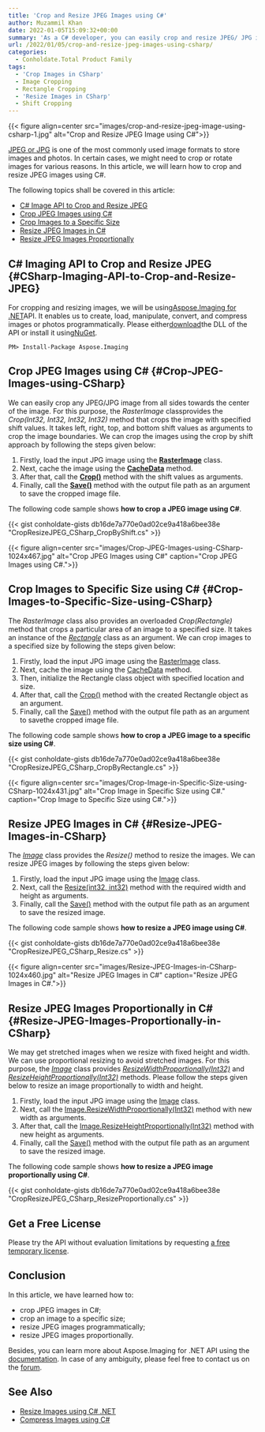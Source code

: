 ```yaml
---
title: 'Crop and Resize JPEG Images using C#'
author: Muzammil Khan
date: 2022-01-05T15:09:32+00:00
summary: 'As a C# developer, you can easily crop and resize JPEG/ JPG images programmatically. In this article, you will learn <strong>how to crop and resize JPEG Images using C#</strong>.'
url: /2022/01/05/crop-and-resize-jpeg-images-using-csharp/
categories:
  - Conholdate.Total Product Family
tags:
  - 'Crop Images in CSharp'
  - Image Cropping
  - Rectangle Cropping
  - 'Resize Images in CSharp'
  - Shift Cropping
---
```


{{< figure align=center src="images/crop-and-resize-jpeg-image-using-csharp-1.jpg" alt="Crop and Resize JPEG Image using C#">}}

[JPEG or JPG][2] is one of the most commonly used image formats to store images and photos. In certain cases, we might need to crop or rotate images for various reasons. In this article, we will learn how to crop and resize JPEG images using C#.

The following topics shall be covered in this article:

  * [C# Image API to Crop and Resize JPEG][3]
  * [Crop JPEG Images using C#][4]
  * [Crop Images to a Specific Size][5]
  * [Resize JPEG Images in C#][6]
  * [Resize JPEG Images Proportionally][7]

## C# Imaging API to Crop and Resize JPEG {#CSharp-Imaging-API-to-Crop-and-Resize-JPEG}

For cropping and resizing images, we will be using[Aspose.Imaging for .NET][8]API. It enables us to create, load, manipulate, convert, and compress images or photos programmatically. Please either[download][9]the DLL of the API or install it using[NuGet][10].

```
PM> Install-Package Aspose.Imaging
```

## Crop JPEG Images using C# {#Crop-JPEG-Images-using-CSharp}

We can easily crop any JPEG/JPG image from all sides towards the center of the image. For this purpose, the _RasterImage_ classprovides the _Crop(Int32, Int32, Int32, Int32)_ method that crops the image with specified shift values. It takes left, right, top, and bottom shift values as arguments to crop the image boundaries. We can crop the images using the crop by shift approach by following the steps given below:

  1. Firstly, load the input JPG image using the **[RasterImage][11]** class.
  2. Next, cache the image using the **[CacheData][12]** method.
  3. After that, call the **[Crop()][13]** method with the shift values as arguments.
  4. Finally, call the **[Save()][14]** method with the output file path as an argument to save the cropped image file.

The following code sample shows **how to crop a JPEG image using C#**.

{{< gist conholdate-gists db16de7a770e0ad02ce9a418a6bee38e "CropResizeJPEG_CSharp_CropByShift.cs" >}}

{{< figure align=center src="images/Crop-JPEG-Images-using-CSharp-1024x467.jpg" alt="Crop JPEG Images using C#" caption="Crop JPEG Images using C#.">}}
 

## Crop Images to Specific Size using C# {#Crop-Images-to-Specific-Size-using-CSharp}

The _RasterImage_ class also provides an overloaded _Crop(Rectangle)_ method that crops a particular area of an image to a specified size. It takes an instance of the _[Rectangle][16]_ class as an argument. We can crop images to a specified size by following the steps given below:

1. Firstly, load the input JPG image using the [RasterImage](https://apireference.aspose.com/imaging/net/aspose.imaging/rasterimage) class.
2. Next, cache the image using the [CacheData](https://apireference.aspose.com/imaging/net/aspose.imaging/datastreamsupporter/methods/cachedata) method.
3. Then, initialize the Rectangle class object with specified location and size.
4. After that, call the [Crop()](https://apireference.aspose.com/imaging/net/aspose.imaging/rasterimage/methods/crop) method with the created Rectangle object as an argument.
5. Finally, call the [Save()](https://apireference.aspose.com/imaging/net/aspose.imaging.image/save/methods/3) method with the output file path as an argument to savethe cropped image file.

The following code sample shows **how to crop a JPEG image to a specific size using C#**.

{{< gist conholdate-gists db16de7a770e0ad02ce9a418a6bee38e "CropResizeJPEG_CSharp_CropByRectangle.cs" >}}

{{< figure align=center src="images/Crop-Image-in-Specific-Size-using-CSharp-1024x431.jpg" alt="Crop Image in Specific Size using C#." caption="Crop Image to Specific Size using C#.">}}
 
  	
## Resize JPEG Images in C# {#Resize-JPEG-Images-in-CSharp}

The _[Image][18]_ class provides the _Resize()_ method to resize the images. We can resize JPEG images by following the steps given below:

1. Firstly, load the input JPG image using the [Image](https://apireference.aspose.com/imaging/net/aspose.imaging/image) class.
2. Next, call the [Resize(int32, int32)](https://apireference.aspose.com/imaging/net/aspose.imaging/image/methods/resize) method with the required width and height as arguments.
3. Finally, call the [Save()](https://apireference.aspose.com/imaging/net/aspose.imaging.image/save/methods/3) method with the output file path as an argument to save the resized image.

The following code sample shows **how to resize a JPEG image using C#**.

{{< gist conholdate-gists db16de7a770e0ad02ce9a418a6bee38e "CropResizeJPEG_CSharp_Resize.cs" >}}

{{< figure align=center src="images/Resize-JPEG-Images-in-CSharp-1024x460.jpg" alt="Resize JPEG Images in C#" caption="Resize JPEG Images in C#.">}}


## Resize JPEG Images Proportionally in C# {#Resize-JPEG-Images-Proportionally-in-CSharp}

We may get stretched images when we resize with fixed height and width. We can use proportional resizing to avoid stretched images. For this purpose, the _[Image][18]_ class provides [_ResizeWidthProportionally(Int32)_][20] and [_ResizeHeightProportionally(Int32)_][21] methods. Please follow the steps given below to resize an image proportionally to width and height.

1. Firstly, load the input JPG image using the [Image](https://apireference.aspose.com/imaging/net/aspose.imaging/image) class.
2. Next, call the [Image.ResizeWidthProportionally(Int32)](https://apireference.aspose.com/imaging/net/aspose.imaging/image/methods/resizewidthproportionally) method with new width as arguments.
3. After that, call the [Image.ResizeHeightProportionally(Int32)](https://apireference.aspose.com/imaging/net/aspose.imaging/image/methods/resizeheightproportionally) method with new height as arguments.
4. Finally, call the [Save()](https://apireference.aspose.com/imaging/net/aspose.imaging.image/save/methods/3) method with the output file path as an argument to save the resized image.

The following code sample shows **how to resize a JPEG image proportionally using C#**.

{{< gist conholdate-gists db16de7a770e0ad02ce9a418a6bee38e "CropResizeJPEG_CSharp_ResizeProportionally.cs" >}}

## Get a Free License

Please try the API without evaluation limitations by requesting [a free temporary license][22].

## Conclusion

In this article, we have learned how to:

  * crop JPEG images in C#;
  * crop an image to a specific size;
  * resize JPEG images programmatically;
  * resize JPEG images proportionally.

Besides, you can learn more about Aspose.Imaging for .NET API using the [documentation][23]. In case of any ambiguity, please feel free to contact us on the [forum][24].

## See Also

  * [Resize Images using C# .NET][25]
  * [Compress Images using C#][26]

 [1]: https://blog.conholdate.com/wp-content/uploads/sites/27/2022/01/crop-and-resize-jpeg-image-using-csharp-1.jpg
 [2]: https://docs.fileformat.com/image/jpeg/
 [3]: #CSharp-Imaging-API-to-Crop-and-Resize-JPEG
 [4]: #Crop-JPEG-Images-using-CSharp
 [5]: #Crop-Images-to-Specific-Size-using-CSharp
 [6]: #Resize-JPEG-Images-in-CSharp
 [7]: #Resize-JPEG-Images-Proportionally-in-CSharp
 [8]: https://products.aspose.com/imaging/net/
 [9]: https://downloads.aspose.com/imaging/net
 [10]: https://www.nuget.org/packages/aspose.imaging
 [11]: https://apireference.aspose.com/imaging/net/aspose.imaging/rasterimage
 [12]: https://apireference.aspose.com/imaging/net/aspose.imaging/datastreamsupporter/methods/cachedata
 [13]: https://apireference.aspose.com/imaging/net/aspose.imaging.rasterimage/crop/methods/1
 [14]: https://apireference.aspose.com/imaging/net/aspose.imaging.image/save/methods/3
 [15]: https://blog.conholdate.com/wp-content/uploads/sites/27/2022/01/Crop-JPEG-Images-using-CSharp.jpg
 [16]: https://apireference.aspose.com/imaging/net/aspose.imaging/rectangle
 [17]: https://blog.conholdate.com/wp-content/uploads/sites/27/2022/01/Crop-Image-in-Specific-Size-using-CSharp.jpg
 [18]: https://apireference.aspose.com/imaging/net/aspose.imaging/image
 [19]: https://blog.conholdate.com/wp-content/uploads/sites/27/2022/01/Resize-JPEG-Images-in-CSharp.jpg
 [20]: https://apireference.aspose.com/imaging/net/aspose.imaging/image/methods/resizewidthproportionally
 [21]: https://apireference.aspose.com/imaging/net/aspose.imaging/image/methods/resizeheightproportionally
 [22]: https://purchase.conholdate.com/temporary-license
 [23]: https://docs.aspose.com/imaging/net
 [24]: https://forum.aspose.com/c/imaging
 [25]: https://blog.aspose.com/2021/12/20/resize-images-in-csharp/
 [26]: https://blog.aspose.com/2020/11/27/compress-png-jpeg-and-tiff-images-using-csharp/
